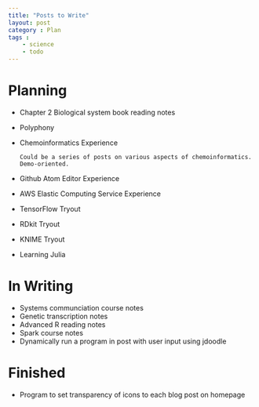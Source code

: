 ```yaml
---
title: "Posts to Write"
layout: post
category : Plan
tags :
    - science
    - todo
---
```



# Planning

- Chapter 2 Biological system book reading notes

- Polyphony

- Chemoinformatics Experience

      Could be a series of posts on various aspects of chemoinformatics. Demo-oriented.

- Github Atom Editor Experience

- AWS Elastic Computing Service Experience

- TensorFlow Tryout

- RDkit Tryout

- KNIME Tryout

- Learning Julia

# In Writing
- Systems communciation course notes
- Genetic transcription notes
- Advanced R reading notes
- Spark course notes
- Dynamically run a program in post with user input using jdoodle


# Finished
- Program to set transparency of icons to each blog post on homepage
